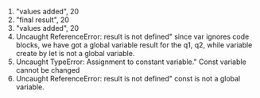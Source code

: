1. "values added", 20
2. "final result", 20
3. "values added", 20
4. Uncaught ReferenceError: result is not defined"
since var ignores code blocks, we have got a global variable result for the q1, q2, while variable create by let is not a global variable.
5. Uncaught TypeError: Assignment to constant variable." Const variable cannot be changed
6. Uncaught ReferenceError: result is not defined" const is not a global variable.
